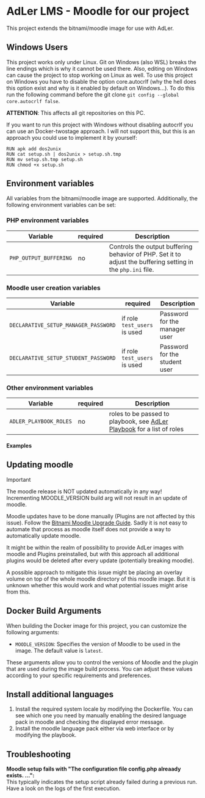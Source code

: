 # AdLer LMS - Moodle for our project

This project extends the bitnami/moodle image for use with AdLer.

## Windows Users

This project works only under Linux.
Git on Windows (also WSL) breaks the line endings which is why it cannot be used there.
Also, editing on Windows can cause the project to stop working on Linux as well.
To use this project on Windows you have to disable the option core.autocrlf
(why the hell does this option exist and why is it enabled by default on Windows...).
To do this run the following command before the git clone `git config --global core.autocrlf false`.

**ATTENTION**: This affects all git repositories on this PC.

If you want to run this project with Windows without disabling autocrlf you can use an Docker-twostage approach.
I will not support this, but this is an approach you could use to implement it by yourself:

```
RUN apk add dos2unix
RUN cat setup.sh | dos2unix > setup.sh.tmp
RUN mv setup.sh.tmp setup.sh
RUN chmod +x setup.sh
```

## Environment variables

All variables from the bitnami/moodle image are supported. Additionally, the following environment variables can be set:

### PHP environment variables

| Variable               | required | Description                                                                                                  |
|------------------------|----------|--------------------------------------------------------------------------------------------------------------|
| `PHP_OUTPUT_BUFFERING` | no       | Controls the output buffering behavior of PHP. Set it to adjust the buffering setting in the `php.ini` file. |

### Moodle user creation variables

| Variable                             | required                     | Description                   |
|--------------------------------------|------------------------------|-------------------------------|
| `DECLARATIVE_SETUP_MANAGER_PASSWORD` | if role `test_users` is used | Password for the manager user |
| `DECLARATIVE_SETUP_STUDENT_PASSWORD` | if role `test_users` is used | Password for the student user |

### Other environment variables

| Variable               | required | Description                                                                                                                           |
|------------------------|----------|---------------------------------------------------------------------------------------------------------------------------------------|
| `ADLER_PLAYBOOK_ROLES` | no       | roles to be passed to playbook, see [AdLer Playbook](https://github.com/ProjektAdLer/MoodlePlugin-playbook_adler) for a list of roles |

#### Examples

## Updating moodle

> [!IMPORTANT]  
> The moodle release is NOT updated automatically in any way! \
> Incrementing MOODLE_VERSION build arg will not result in an update of moodle.

Moodle updates have to be done manually (Plugins are not affected by this issue).
Follow the [Bitnami Moodle Upgrade Guide](https://docs.bitnami.com/aws/apps/moodle/administration/upgrade/).
Sadly it is not easy to automate that process as moodle itself does not provide a way to automatically update moodle.

It might be within the realm of possibility to provide AdLer images with moodle and Plugins preinstalled,
but with this approach all additional plugins would be deleted after every update (potentially breaking moodle).

A possible approach to mitigate this issue might be placing an overlay volume on top of the whole moodle directory of
this
moodle image. But it is unknown whether this would work and what potential issues might arise from this.

## Docker Build Arguments

When building the Docker image for this project, you can customize the following arguments:

- `MOODLE_VERSION`: Specifies the version of Moodle to be used in the image. The default value is `latest`.

These arguments allow you to control the versions of Moodle and the plugin that are used during the image build process.
You can adjust these values according to your specific
requirements and preferences.

## Install additional languages

1) Install the required system locale by modifying the Dockerfile. You can see which one you need by manually enabling
   the desired
   language pack in moodle and checking the displayed error message.
2) Install the moodle language pack either via web interface or by modifying the playbook.

## Troubleshooting

**Moodle setup fails with "The configuration file config.php alreaady exists. ...":** \
This typically indicates the setup script already failed during a previous run. Have a look on the logs of the first
execution. 